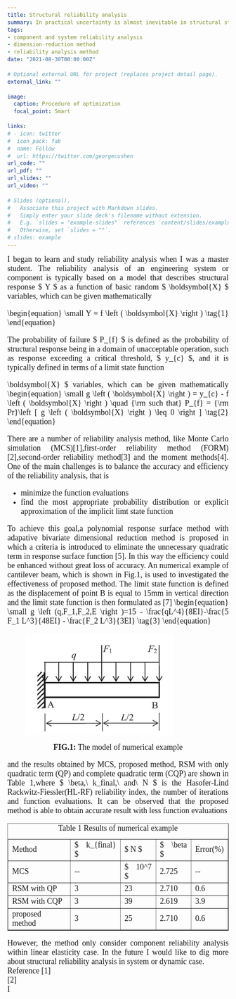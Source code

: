 ```yaml
---
title: Structural reliability analysis
summary: In practical uncertainty is almost inevitable in structural stiffness and external load, and balancing the efficiency and accuracy of reliability analysis method is still challenging and attractive.
tags:
- component and system reliability analysis
- dimension-reduction method
- reliability analysis method
date: "2021-08-30T00:00:00Z"

# Optional external URL for project (replaces project detail page).
external_link: ""

image:
  caption: Procedure of optimization
  focal_point: Smart

links:
# - icon: twitter
#  icon_pack: fab
#  name: Follow
#  url: https://twitter.com/georgecushen
url_code: ""
url_pdf: ""
url_slides: ""
url_video: ""

# Slides (optional).
#   Associate this project with Markdown slides.
#   Simply enter your slide deck's filename without extension.
#   E.g. `slides = "example-slides"` references `content/slides/example-slides.md`.
#   Otherwise, set `slides = ""`.
# slides: example
---
```

<font size="4" font face = "Times New Roman">
<DIV align="justify">
  I began to learn and study reliability analysis when I was a master student. The reliability analysis of an engineering system or component is typically based on a model that describes structural response $ Y $ as a function of basic random $ \boldsymbol{X} $ variables, which can be given mathematically
  
  \begin{equation} \small
  Y = f \left ( \boldsymbol{X} \right )
  \tag{1}
  \end{equation}
  
  The probability of failure $ P_{f} $ is defined as the probability of structural response being in a domain of unacceptable operation, such as response exceeding a critical threshold, $ y_{c} $, and it is typically defined in terms of a limit state function

  \boldsymbol{X} $ variables, which can be given mathematically
  \begin{equation} \small
  g \left ( \boldsymbol{X} \right ) = y_{c} - f \left ( \boldsymbol{X} \right ) \quad
  {\rm such that} P_{f} = {\rm Pr}\left [ g \left ( \boldsymbol{X} \right ) \leq 0 \right ]
  \tag{2}
  \end{equation}
  
  There are a number of reliability analysis method, like Monte Carlo simulation (MCS)[1],first-order reliability method (FORM)[2],second-order reliability method[3] and the moment methods[4]. One of the main challenges is to balance the accuracy and efficiency of the reliability analysis, that is
  <ul>
    <li> minimize the function evaluations </li>
    <li> find the most appropriate probability distribution or explicit approximation of the implicit limt state function </li>
  </ul>
  To achieve this goal,a polynomial response surface method with adapative bivariate dimensional reduction method is proposed in which a criteria is introduced to eliminate the unnecessary quadratic term in response surface function [5]. In this way the efficiency could be enhanced without great loss of accuracy. An numerical example of cantilever beam, which is shown in Fig.1, is used to investigated the effectiveness of proposed method. The limit state function is defined as the displacement of point B is equal to 15mm in vertical direction and the limit state function is then formulated  as [7]
  \begin{equation} \small
  g \left (q,F_1,F_2,E \right )=15 - \frac{qL^4}{8EI}-\frac{5 F_1 L^3}{48EI} - \frac{F_2 L^3}{3EI}
  \tag{3}
  \end{equation}

  <figure class="half" style="display:flex; align-items: flex-end">
    <img src="reliability-2.jpg" style ="width: 80%; height: 80%"> 
  </figure>
  <DIV align="CENTER">
    <b>FIG.1:</b> The model of numerical example
  </DIV>

  and the results obtained by MCS, proposed method, RSM with only quadratic term (QP) and complete quadratic term (CQP) are shown in Table 1,where $ \beta,\ k_final,\ and\ N  $ is the Hasofer-Lind Rackwitz-Fiessler(HL-RF) reliability index, the number of iterations and function evaluations. It can be observed that the proposed method is able to obtain accurate result with less function evaluations
  <table border="1">
    <caption>Table 1 Results of numerical example</caption>
    <tr>
      <td> Method </td>
      <td> $ k_{final} $ </td>
      <td> $ N $ </td>
      <td> $ \beta $ </td>
      <td> Error(%) </td>
    </tr>
    <tr>
      <td> MCS </td>
      <td> -- </td>
      <td> $ 10^7 $ </td>
      <td> 2.725 </td>
      <td> -- </td>
    </tr>
    <tr>
      <td> RSM with QP </td>
      <td> 3 </td>
      <td> 23 </td>
      <td> 2.710 </td>
      <td> 0.6 </td>
    </tr>
    <tr>
      <td> RSM with CQP </td>
      <td> 3 </td>
      <td> 39 </td>
      <td> 2.619 </td>
      <td> 3.9 </td>
    </tr>
    <tr>
      <td> proposed method </td>
      <td> 3 </td>
      <td> 25 </td>
      <td> 2.710 </td>
      <td> 0.6 </td>
    </tr>
  </table>
  However, the method only consider component reliability analysis within linear elasticity case. In the future I would like to dig more about structural reliability analysis in system or dynamic case.


  </br>
  Reference
  [1] </br>
  [2] </br>


</DIV> 
I 


